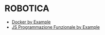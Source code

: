 # ROBOTICA

- [Docker by Example](https://github.com/filippo-bilardo/Docker-by-example/blob/main/README.md)
- [JS Programmazione Funzionale by Example](https://github.com/filippo-bilardo/JS-programmazione-funzionale/blob/main/README.md)